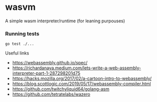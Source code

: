 # wasvm

A simple wasm interpreter/runtime (for leaning purpouses)

### Running tests

```
go test ./...
```

Useful links 

- https://webassembly.github.io/spec/
- https://richardanaya.medium.com/lets-write-a-web-assembly-interpreter-part-1-287298201d75
- https://hacks.mozilla.org/2017/02/a-cartoon-intro-to-webassembly/
- https://blog.scottlogic.com/2019/05/17/webassembly-compiler.html
- https://github.com/twitchyliquid64/golang-asm
- https://github.com/tetratelabs/wazero